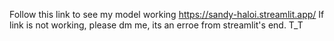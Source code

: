 Follow this link to see my model working
https://sandy-haloi.streamlit.app/
If link is not working, please dm me, its an erroe from streamlit's end. T_T
